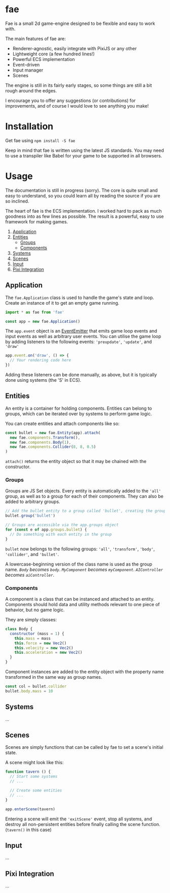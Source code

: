 # fae
Fae is a small 2d game-engine designed to be flexible and easy to work with.

The main features of fae are:

- Renderer-agnostic, easily integrate with PixiJS or any other
- Lightweight core (a few hundred lines!)
- Powerful ECS implementation
- Event-driven
- Input manager
- Scenes

The engine is still in its fairly early stages, so some things are still a bit rough around the edges.

I encourage you to offer any suggestions (or contributions) for improvements, and of course I would love to see anything you make!

# Installation
Get fae using `npm install -S fae`

Keep in mind that fae is written using the latest JS standards. You may need to use a transpiler like Babel for your game to be supported in all browsers.

# Usage
The documentation is still in progress (sorry). The core is quite small and easy to understand, so you could learn all by reading the source if you are so inclined.

The heart of fae is the ECS implementation. I worked hard to pack as much goodness into as few lines as possible. The result is a powerful, easy to use framework for making games.

1. [Application](#application)
2. [Entities](#entities)
    - [Groups](#groups)
    - [Components](#components)
3. [Systems](#systems)
4. [Scenes](#scenes)
5. [Input](#input)
6. [Pixi Integration](#pixi-integration)

## Application
The `fae.Application` class is used to handle the game's state and loop. Create an instance of it to get an empty game running.

```javascript
import * as fae from 'fae'

const app = new fae.Application()
```

The `app.event` object is an [EventEmitter](https://github.com/primus/eventemitter3) that emits game loop events and input events as well as arbitrary user events. You can utilise the game loop by adding listeners to the following events: `'preupdate'`, `'update'`, and `'draw'`

```javascript
app.event.on('draw', () => {
  // Your rendering code here
})
```

Adding these listeners can be done manually, as above, but it is typically done using systems (the 'S' in ECS).

## Entities
An entity is a container for holding components. Entities can belong to groups, which can be iterated over by systems to perform game logic.

You can create entities and attach components like so:
```javascript
const bullet = new fae.Entity(app).attach(
  new fae.components.Transform(),
  new fae.components.Body(1),
  new fae.components.Collider(8, 8, 0.5)
)
```
`attach()` returns the entity object so that it may be chained with the constructor.

### Groups
Groups are JS Set objects. Every entity is automatically added to the `'all'` group, as well as to a group for each of their components. They can also be added to arbitrary groups.
```javascript
// Add the bullet entity to a group called 'bullet', creating the group if necessary
bullet.group('bullet')

// Groups are accessible via the app.groups object
for (const e of app.groups.bullet) {
  // Do something with each entity in the group
}
```

`bullet` now belongs to the following groups: `'all'`, `'transform'`, `'body'`, `'collider'`, and `'bullet'`.

A lowercase-beginning version of the class name is used as the group name. *`Body` becomes `body`*. *`MyComponent` becomes `myComponent`*. *`AIController` becomes `aiController`*.

### Components
A component is a class that can be instanced and attached to an entity. Components should hold data and utility methods relevant to one piece of behavior, but no game logic.

They are simply classes:
```javascript
class Body {
  constructor (mass = 1) {
    this.mass = mass
    this.force = new Vec2()
    this.velocity = new Vec2()
    this.acceleration = new Vec2()
  }
}
```

Component instances are added to the entity object with the property name transformed in the same way as group names.
```javascript
const col = bullet.collider
bullet.body.mass = 10
```

## Systems
...

## Scenes
Scenes are simply functions that can be called by fae to set a scene's initial state.

A scene might look like this:
```javascript
function tavern () {
  // Start some systems
  // ...

  // Create some entities
  // ...
}

app.enterScene(tavern)
```

Entering a scene will emit the `'exitScene'` event, stop all systems, and destroy all non-persistent entities before finally calling the scene function. (`tavern()` in this case)

## Input
...

## Pixi Integration
...
